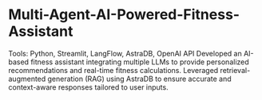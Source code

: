 # Multi-Agent-AI-Powered-Fitness-Assistant
Tools: Python, Streamlit, LangFlow, AstraDB, OpenAI API  Developed an AI-based fitness assistant integrating multiple LLMs to provide personalized recommendations and real-time fitness calculations. Leveraged retrieval-augmented generation (RAG) using AstraDB to ensure accurate and context-aware responses tailored to user inputs.
